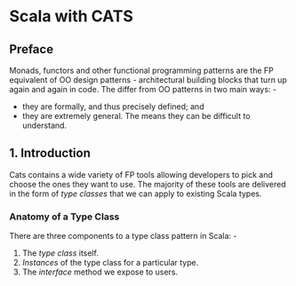 # Scala with CATS

## Preface
Monads, functors and other functional programming patterns are the FP equivalent of OO design patterns - architectural building blocks
that turn up again and again in code. The differ from OO patterns in two main ways: -
* they are formally, and thus precisely defined; and
* they are extremely general.
The means they can be difficult to understand.

## 1. Introduction
Cats contains a wide variety of FP tools allowing developers to pick and choose the ones they want to use. The majority of these tools are delivered
in the form of *type classes* that we can apply to existing Scala types.

### Anatomy of a Type Class
There are three components to a type class pattern in Scala: -
1. The *type class* itself.
2. *Instances* of the type class for a particular type.
3. The *interface* method we expose to users.


